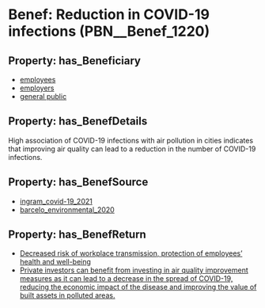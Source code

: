 # Benef: __Reduction in COVID-19 infections__ (PBN__Benef_1220)

## Property: has_Beneficiary

* [employees](../Stakeholder/PBN__Stakeholder_220)
* [employers](../Stakeholder/PBN__Stakeholder_180)
* [general public](../Stakeholder/PBN__Stakeholder_29)

## Property: has_BenefDetails

High association of COVID-19 infections with air pollution in cities indicates that improving air quality can lead to a reduction in the number of COVID-19 infections.

## Property: has_BenefSource

* [ingram_covid-19_2021](../Article/PBN__Article_255)
* [barcelo_environmental_2020](../Article/PBN__Article_270)

## Property: has_BenefReturn

* [Decreased risk of workplace transmission, protection of employees’ health and well-being](../BenefReturn/PBN__BenefReturn_1367)
* [Private investors can benefit from investing in air quality improvement measures as it can lead to a decrease in the spread of COVID-19, reducing the economic impact of the disease and improving the value of built assets in polluted areas.](../BenefReturn/PBN__BenefReturn_1439)


